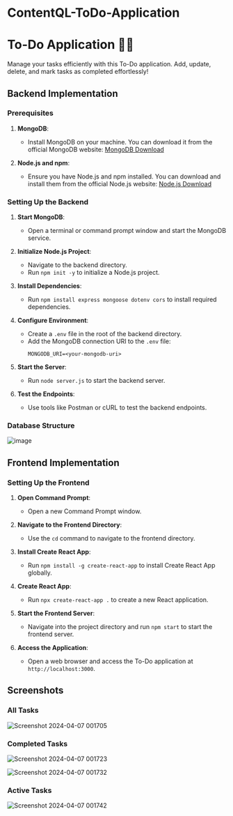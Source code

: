 # ContentQL-ToDo-Application

# To-Do Application 📝✅

Manage your tasks efficiently with this To-Do application. Add, update, delete, and mark tasks as completed effortlessly!

## Backend Implementation

### Prerequisites

1. **MongoDB**:
   - Install MongoDB on your machine. You can download it from the official MongoDB website: [MongoDB Download](https://www.mongodb.com/try/download/community)

2. **Node.js and npm**:
   - Ensure you have Node.js and npm installed. You can download and install them from the official Node.js website: [Node.js Download](https://nodejs.org/)

### Setting Up the Backend

1. **Start MongoDB**:
   - Open a terminal or command prompt window and start the MongoDB service.

2. **Initialize Node.js Project**:
   - Navigate to the backend directory.
   - Run `npm init -y` to initialize a Node.js project.

3. **Install Dependencies**:
   - Run `npm install express mongoose dotenv cors` to install required dependencies.

4. **Configure Environment**:
   - Create a `.env` file in the root of the backend directory.
   - Add the MongoDB connection URI to the `.env` file:
     ```
     MONGODB_URI=<your-mongodb-uri>
     ```

5. **Start the Server**:
   - Run `node server.js` to start the backend server.

6. **Test the Endpoints**:
   - Use tools like Postman or cURL to test the backend endpoints.

### Database Structure


![image](https://github.com/Geetika563/ContentQL-ToDo-Application/assets/157871606/22b5cf3c-78ba-447c-a7dc-474694a585f8)

## Frontend Implementation

### Setting Up the Frontend

1. **Open Command Prompt**:
   - Open a new Command Prompt window.

2. **Navigate to the Frontend Directory**:
   - Use the `cd` command to navigate to the frontend directory.

3. **Install Create React App**:
   - Run `npm install -g create-react-app` to install Create React App globally.

4. **Create React App**:
   - Run `npx create-react-app .` to create a new React application.

5. **Start the Frontend Server**:
   - Navigate into the project directory and run `npm start` to start the frontend server.

6. **Access the Application**:
   - Open a web browser and access the To-Do application at `http://localhost:3000`.

## Screenshots

### All Tasks
![Screenshot 2024-04-07 001705](https://github.com/Geetika563/ContentQL-ToDo-Application/assets/157871606/cec16a9d-c50c-472c-95b1-10d3daac7a85)

### Completed Tasks
![Screenshot 2024-04-07 001723](https://github.com/Geetika563/ContentQL-ToDo-Application/assets/157871606/fb366776-50b3-4606-9e5e-b76e1818c918)

![Screenshot 2024-04-07 001732](https://github.com/Geetika563/ContentQL-ToDo-Application/assets/157871606/fc880c9c-b9bb-4c28-b3b6-023ee1111a26)

### Active Tasks
![Screenshot 2024-04-07 001742](https://github.com/Geetika563/ContentQL-ToDo-Application/assets/157871606/9333afc8-50bf-4449-b9e5-38cccf8b79b8)


